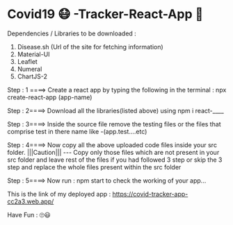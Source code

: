 #  Covid19 😷 -Tracker-React-App 🧐

Dependencies / Libraries to be downloaded :
1. Disease.sh (Url of the site for fetching information)
2. Material-UI
3. Leaflet
4. Numeral
5. ChartJS-2

Step : 1 ====>
  Create a react app by typing the following in the terminal  : npx create-react-app (app-name)

Step : 2====>
  Download all the libraries(listed above) using npm i react-____

Step : 3====>
  Inside the source file remove the testing files or the files that comprise test in there name like -(app.test....etc) 
  
Step : 4====> 
  Now copy all the above uploaded code files inside your src folder.
  |||Caution|||  ---  Copy only those files which are not present in your src folder and leave rest of the files if you had followed 3 step or skip the 3 step and replace the        whole files present within the src folder  
  
Step : 5====> 
  Now run : npm start to check the working of your app...  
  
This is the link of my deployed app : https://covid-tracker-app-cc2a3.web.app/

Have Fun : 🙄😃
  
